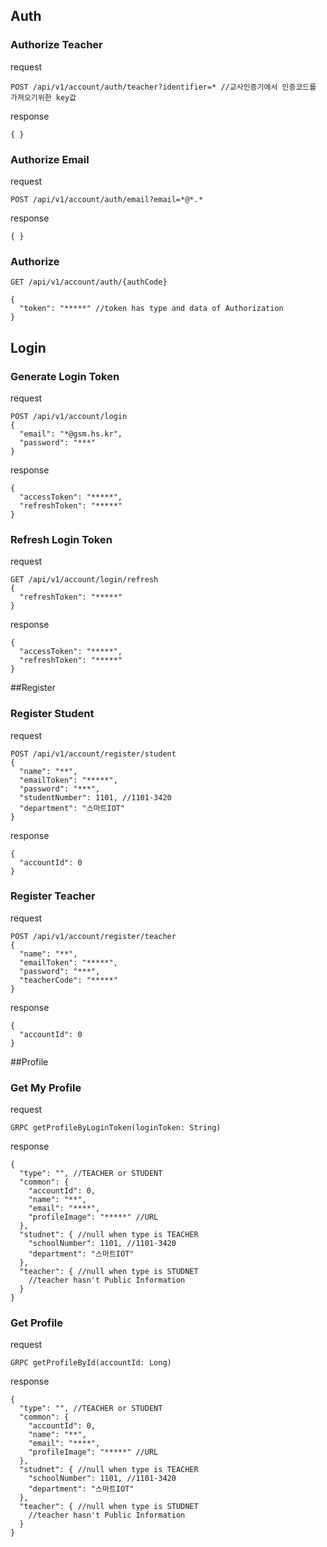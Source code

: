 ## Auth
### Authorize Teacher
request
```http request
POST /api/v1/account/auth/teacher?identifier=* //교사인증기에서 인증코드를 가져오기위한 key값
```
response
```json5
{ }
```
### Authorize Email
request
```http request
POST /api/v1/account/auth/email?email=*@*.*
```
response
```json5
{ }
```
### Authorize
```http request
GET /api/v1/account/auth/{authCode}
```
```json5
{
  "token": "*****" //token has type and data of Authorization
}
```

## Login
### Generate Login Token
request
```http request
POST /api/v1/account/login
{
  "email": "*@gsm.hs.kr",
  "password": "***"
}
```
response
```json5
{
  "accessToken": "*****",
  "refreshToken": "*****"
}
```

### Refresh Login Token
request
```http request
GET /api/v1/account/login/refresh
{
  "refreshToken": "*****"
}
```
response
```json5
{
  "accessToken": "*****",
  "refreshToken": "*****"
}
```

##Register
### Register Student
request
```http request
POST /api/v1/account/register/student
{
  "name": "**",
  "emailToken": "*****",
  "password": "***",
  "studentNumber": 1101, //1101-3420
  "department": "스마트IOT"
}
```
response
```json5
{
  "accountId": 0
}
```

### Register Teacher
request
```http request
POST /api/v1/account/register/teacher
{
  "name": "**",
  "emailToken": "*****",
  "password": "***",
  "teacherCode": "*****"
}
```
response
```json5
{
  "accountId": 0
}
```

##Profile
### Get My Profile
request
```http request
GRPC getProfileByLoginToken(loginToken: String)
```
response
```json5
{
  "type": "", //TEACHER or STUDENT
  "common": {
    "accountId": 0,
    "name": "**",
    "email": "****",
    "profileImage": "*****" //URL
  },
  "studnet": { //null when type is TEACHER
    "schoolNumber": 1101, //1101-3420
    "department": "스마트IOT"
  },
  "teacher": { //null when type is STUDNET
    //teacher hasn't Public Information
  }
}
```
### Get Profile
request
```http request
GRPC getProfileById(accountId: Long)
```
response
```json5
{
  "type": "", //TEACHER or STUDENT
  "common": {
    "accountId": 0,
    "name": "**",
    "email": "****",
    "profileImage": "*****" //URL
  },
  "studnet": { //null when type is TEACHER
    "schoolNumber": 1101, //1101-3420
    "department": "스마트IOT"
  },
  "teacher": { //null when type is STUDNET
    //teacher hasn't Public Information
  }
}
```
